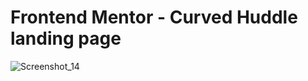 **<h1>Frontend Mentor - Curved Huddle landing page</h1>**
![Screenshot_14](https://user-images.githubusercontent.com/89866871/186212055-441f1f75-646e-493f-bc05-531fbbeba5a5.jpg)

